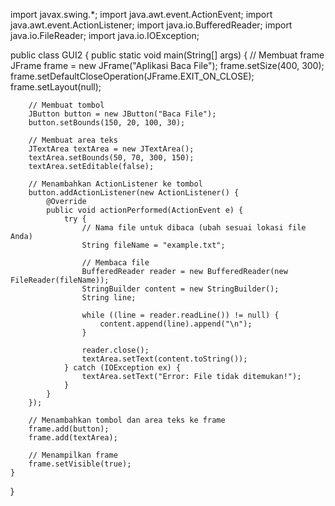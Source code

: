 
import javax.swing.*;
import java.awt.event.ActionEvent;
import java.awt.event.ActionListener;
import java.io.BufferedReader;
import java.io.FileReader;
import java.io.IOException;

public class GUI2 {
    public static void main(String[] args) {
        // Membuat frame
        JFrame frame = new JFrame("Aplikasi Baca File");
        frame.setSize(400, 300);
        frame.setDefaultCloseOperation(JFrame.EXIT_ON_CLOSE);
        frame.setLayout(null);

        // Membuat tombol
        JButton button = new JButton("Baca File");
        button.setBounds(150, 20, 100, 30);

        // Membuat area teks
        JTextArea textArea = new JTextArea();
        textArea.setBounds(50, 70, 300, 150);
        textArea.setEditable(false);

        // Menambahkan ActionListener ke tombol
        button.addActionListener(new ActionListener() {
            @Override
            public void actionPerformed(ActionEvent e) {
                try {
                    // Nama file untuk dibaca (ubah sesuai lokasi file Anda)
                    String fileName = "example.txt";

                    // Membaca file
                    BufferedReader reader = new BufferedReader(new FileReader(fileName));
                    StringBuilder content = new StringBuilder();
                    String line;

                    while ((line = reader.readLine()) != null) {
                        content.append(line).append("\n");
                    }

                    reader.close();
                    textArea.setText(content.toString());
                } catch (IOException ex) {
                    textArea.setText("Error: File tidak ditemukan!");
                }
            }
        });

        // Menambahkan tombol dan area teks ke frame
        frame.add(button);
        frame.add(textArea);

        // Menampilkan frame
        frame.setVisible(true);
    }
}

    
